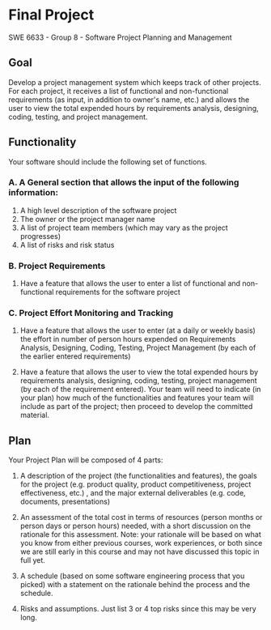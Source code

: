 # Final Project
 SWE 6633 - Group 8 - Software Project Planning and Management

## Goal
Develop a project management system which keeps track of other projects. For
each project, it receives a list of functional and non-functional requirements (as
input, in addition to owner's name, etc.) and allows the user to view the total
expended hours by requirements analysis, designing, coding, testing, and project
management.

## Functionality
Your software should include the following set of functions.
### A. A General section that allows the input of the following information:
1. A high level description of the software project
2. The owner or the project manager name
3. A list of project team members (which may vary as the project progresses)
4. A list of risks and risk status

### B. Project Requirements
1. Have a feature that allows the user to enter a list of functional and non-
functional requirements for the software project

### C. Project Effort Monitoring and Tracking
1. Have a feature that allows the user to enter (at a daily or weekly basis) the
effort in number of person hours expended on Requirements Analysis,
Designing, Coding, Testing, Project Management (by each of the earlier
entered requirements)

2. Have a feature that allows the user to view the total expended hours by
requirements analysis, designing, coding, testing, project management (by
each of the requirement entered).
Your team will need to indicate (in your plan) how much of the functionalities and
features your team will include as part of the project; then proceed to develop the
committed material.

## Plan
Your Project Plan will be composed of 4 parts:
1. A description of the project (the functionalities and features), the goals for
the project (e.g. product quality, product competitiveness, project
effectiveness, etc.) , and the major external deliverables (e.g. code,
documents, presentations)

2. An assessment of the total cost in terms of resources (person months or
person days or person hours) needed, with a short discussion on the rationale
for this assessment. Note: your rationale will be based on what you know
from either previous courses, work experiences, or both since we are still
early in this course and may not have discussed this topic in full yet.

3. A schedule (based on some software engineering process that you picked)
with a statement on the rationale behind the process and the schedule.

4. Risks and assumptions. Just list 3 or 4 top risks since this may be very long.